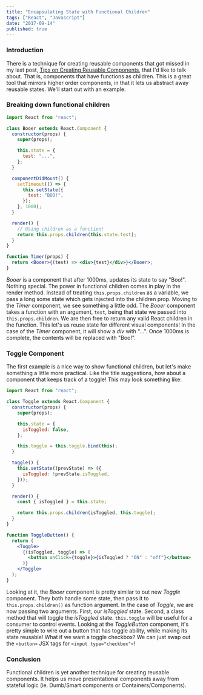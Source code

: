 ```yaml
---
title: "Encapsulating State with Functional Children"
tags: ["React", "Javascript"]
date: "2017-09-14"
published: true
---
```


### Introduction

There is a technique for creating reusable components that got missed in my last post, [Tips on Creating Reusable Components](/posts/tips-on-creating-reusable-components/), that I'd like to talk about. That is, components that have functions as children. This is a great tool that mirrors higher order components, in that it lets us abstract away reusable states. We'll start out with an example.

### Breaking down functional children

```jsx
import React from "react";

class Booer extends React.Component {
  constructor(props) {
    super(props);

    this.state = {
      test: "...",
    };
  }

  componentDidMount() {
    setTimeout(() => {
      this.setState({
        test: "BOO!",
      });
    }, 1000);
  }

  render() {
    // Using children as a function!
    return this.props.children(this.state.test);
  }
}

function Timer(props) {
  return <Booer>{(test) => <div>{test}</div>}</Booer>;
}
```

_Booer_ is a component that after 1000ms, updates its state to say "Boo!". Nothing special. The power in functional children comes in play in the render method. Instead of treating `this.props.children` as a variable, we pass a long some state which gets injected into the children prop. Moving to the _Timer_ component, we see something a little odd. The _Booer_ component takes a function with an argument, `test`, being that state we passed into `this.props.children`. We are then free to return any valid React children in the function. This let's us reuse state for different visual components! In the case of the _Timer_ component, it will show a _div_ with "...". Once 1000ms is complete, the contents will be replaced with "Boo!".

### Toggle Component

The first example is a nice way to show functional children, but let's make something a little more practical. Like the title suggestions, how about a component that keeps track of a toggle! This may look something like:

```jsx
import React from "react";

class Toggle extends React.Component {
  constructor(props) {
    super(props);

    this.state = {
      isToggled: false,
    };

    this.toggle = this.toggle.bind(this);
  }

  toggle() {
    this.setState((prevState) => ({
      isToggled: !prevState.isToggled,
    }));
  }

  render() {
    const { isToggled } = this.state;

    return this.props.children(isToggled, this.toggle);
  }
}

function ToggleButton() {
  return (
    <Toggle>
      {(isToggled, toggle) => (
        <button onClick={toggle}>{isToggled ? "ON" : "off"}</button>
      )}
    </Toggle>
  );
}
```

Looking at it, the _Booer_ component is pretty similar to out new _Toggle_ component. They both handle some state, then pass it to `this.props.children()` as function argument. In the case of _Toggle_, we are now passing two arguments. First, our _isToggled_ state. Second, a class method that will toggle the _isToggled_ state. `this.toggle` will be useful for a consumer to control events.
Looking at the _ToggleButton_ component, it's pretty simple to wire out a button that has toggle ability, while making its state reusable! What if we want a toggle checkbox? We can just swap out the `<button>` JSX tags for `<input type="checkbox">`!

### Conclusion

Functional children is yet another technique for creating reusable components. It helps us move presentational components away from stateful logic (ie. Dumb/Smart components or Containers/Components).

